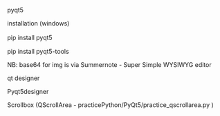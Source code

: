 pyqt5

installation (windows)

pip install pyqt5　

pip install pyqt5-tools

   NB: base64 for img is via Summernote - Super Simple WYSIWYG editor


qt designer

Pyqt5designer



Scrollbox (QScrollArea - practicePython/PyQt5/practice_qscrollarea.py )

    
